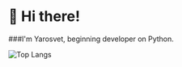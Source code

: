 # 👋 Hi there!
###I'm Yarosvet, beginning developer on Python.

![Top Langs](https://github-readme-stats.vercel.app/api/top-langs/?username=Yarosvet&layout=compact&theme=tokyonight)


